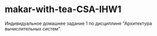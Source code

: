 # makar-with-tea-CSA-IHW1
Индивидуальное домашнее задание 1 по дисциплине "Архитектура вычислительных систем".
